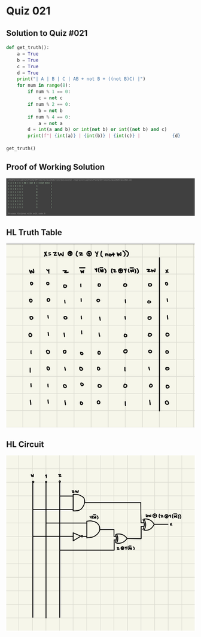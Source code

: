 # Quiz 021

## Solution to Quiz #021

```.py
def get_truth():
    a = True
    b = True
    c = True
    d = True
    print("| A | B | C | AB + not B + ((not B)C) |")
    for num in range(8):
        if num % 1 == 0:
            c = not c
        if num % 2 == 0:
            b = not b
        if num % 4 == 0:
            a = not a
        d = int(a and b) or int(not b) or int((not b) and c)
        print(f"| {int(a)} | {int(b)} | {int(c)} |            {d}            |")

get_truth()
```

## Proof of Working Solution 

![](quiz021trial.png)

## HL Truth Table

![](quiz021tt2.jpg)

## HL Circuit

![](quiz021c2.jpg)
